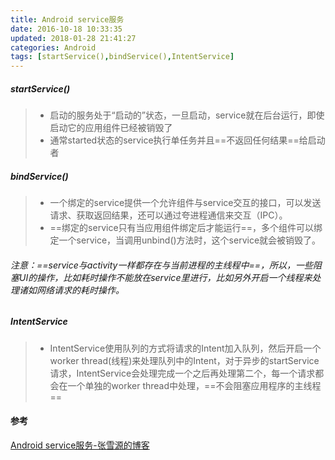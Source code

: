 ```yaml
---
title: Android service服务
date: 2016-10-18 10:33:35
updated: 2018-01-28 21:41:27categories: Android
tags: [startService(),bindService(),IntentService]
---
```

##### startService() 
>* 启动的服务处于“启动的”状态，一旦启动，service就在后台运行，即使启动它的应用组件已经被销毁了
>* 通常started状态的service执行单任务并且==不返回任何结果==给启动者
##### bindService()
>* 一个绑定的service提供一个允许组件与service交互的接口，可以发送请求、获取返回结果，还可以通过夸进程通信来交互（IPC）。
>* ==绑定的service只有当应用组件绑定后才能运行==，多个组件可以绑定一个service，当调用unbind()方法时，这个service就会被销毁了。

###### 注意：==service与activity一样都存在与当前进程的主线程中==，所以，一些阻塞UI的操作，比如耗时操作不能放在service里进行，比如另外开启一个线程来处理诸如网络请求的耗时操作。
##### IntentService
>* IntentService使用队列的方式将请求的Intent加入队列，然后开启一个worker thread(线程)来处理队列中的Intent，对于异步的startService请求，IntentService会处理完成一个之后再处理第二个，每一个请求都会在一个单独的worker thread中处理，==不会阻塞应用程序的主线程==
#### 参考
[Android service服务-张雪源的博客](http://qushouxichuan.com/blog/article/51)